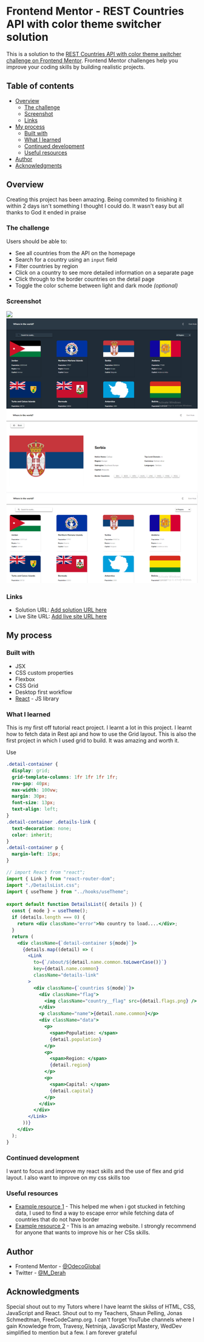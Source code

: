 # Frontend Mentor - REST Countries API with color theme switcher solution

This is a solution to the [REST Countries API with color theme switcher challenge on Frontend Mentor](https://www.frontendmentor.io/challenges/rest-countries-api-with-color-theme-switcher-5cacc469fec04111f7b848ca). Frontend Mentor challenges help you improve your coding skills by building realistic projects.

## Table of contents

- [Overview](#overview)
  - [The challenge](#the-challenge)
  - [Screenshot](#screenshot)
  - [Links](#links)
- [My process](#my-process)
  - [Built with](#built-with)
  - [What I learned](#what-i-learned)
  - [Continued development](#continued-development)
  - [Useful resources](#useful-resources)
- [Author](#author)
- [Acknowledgments](#acknowledgments)

## Overview

Creating this project has been amazing. Being commited to finishing it within 2 days isn't something I thought I could do. It wasn't easy but all thanks to God it ended in praise

### The challenge

Users should be able to:

- See all countries from the API on the homepage
- Search for a country using an `input` field
- Filter countries by region
- Click on a country to see more detailed information on a separate page
- Click through to the border countries on the detail page
- Toggle the color scheme between light and dark mode _(optional)_

### Screenshot

![](./screenshot.jpg)
![](./screenshots/rest-1.png)
![](./screenshots/rest-detail.png)
![](./screenshots/rest-light.png)

### Links

- Solution URL: [Add solution URL here](https://your-solution-url.com)
- Live Site URL: [Add live site URL here](https://your-live-site-url.com)

## My process

### Built with

- JSX
- CSS custom properties
- Flexbox
- CSS Grid
- Desktop first workflow
- [React](https://reactjs.org/) - JS library

### What I learned

This is my first off tutorial react project. I learnt a lot in this project. I learnt how to fetch data in Rest api and how to use the Grid layout. This is also the first project in which I used grid to build. It was amazing and worth it.

Use

```css
.detail-container {
  display: grid;
  grid-template-columns: 1fr 1fr 1fr 1fr;
  row-gap: 40px;
  max-width: 100vw;
  margin: 30px;
  font-size: 13px;
  text-align: left;
}
.detail-container .details-link {
  text-decoration: none;
  color: inherit;
}
.detail-container p {
  margin-left: 15px;
}
```

```jsx
// import React from "react";
import { Link } from "react-router-dom";
import "./DetailsList.css";
import { useTheme } from "../hooks/useTheme";

export default function DetailsList({ details }) {
  const { mode } = useTheme();
  if (details.length === 0) {
    return <div className="error">No country to load....</div>;
  }
  return (
    <div className={`detail-container ${mode}`}>
      {details.map((detail) => (
        <Link
          to={`/about/${detail.name.common.toLowerCase()}`}
          key={detail.name.common}
          className="details-link"
        >
          <div className={`countries ${mode}`}>
            <div className="flag">
              <img className="country__flag" src={detail.flags.png} />
            </div>
            <p className="name">{detail.name.common}</p>
            <div className="data">
              <p>
                <span>Population: </span>
                {detail.population}
              </p>
              <p>
                <span>Region: </span>
                {detail.region}
              </p>
              <p>
                <span>Capital: </span>
                {detail.capital}
              </p>
            </div>
          </div>
        </Link>
      ))}
    </div>
  );
}
```

### Continued development

I want to focus and improve my react skills and the use of flex and grid layout. I also want to improve on my css skills too

### Useful resources

- [Example resource 1](https://chat.openai.com) - This helped me when i got stucked in fetching data, I used to find a way to escape error while fetching data of countries that do not have border
- [Example resource 2](https://www.w3schools.com) - This is an amazing website. I strongly recommend for anyone that wants to improve his or her CSs skills.

## Author

- Frontend Mentor - [@OdecoGlobal](https://www.frontendmentor.io/profile/OdecoGlobal)
- Twitter - [@M_Derah](https://www.twitter.com/M_Derah)

## Acknowledgments

Special shout out to my Tutors where I have learnt the skilss of HTML, CSS, JavaScript and React.
Shout out to my Teachers, Shaun Pelling, Jonas Schmedtman, FreeCodeCamp.org. I can't forget YouTube channels where I gain Knowledge from, Travesy, Netninja, JavaScript Mastery, WedDev simplified to mention but a few. I am forever grateful
